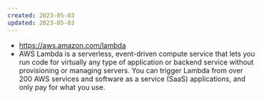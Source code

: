 ```yaml
---
created: 2023-05-03
updated: 2023-05-03
---
```

- https://aws.amazon.com/lambda
- AWS Lambda is a serverless, event-driven compute service that lets you run code for virtually any type of application or backend service without provisioning or managing servers. You can trigger Lambda from over 200 AWS services and software as a service (SaaS) applications, and only pay for what you use.